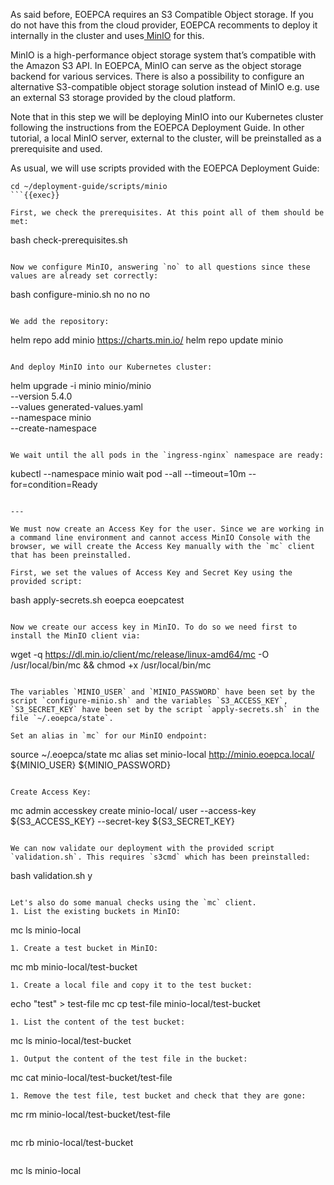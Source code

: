 As said before, EOEPCA requires an S3 Compatible Object storage. If you do not have this from the cloud provider, EOEPCA recomments to deploy it internally in the cluster and uses[ MinIO](https://min.io/) for this.

MinIO is a high-performance object storage system that’s compatible with the Amazon S3 API. In EOEPCA, MinIO can serve as the object storage backend for various services. There is also a possibility to configure an alternative S3-compatible object storage solution instead of MinIO e.g. use an external S3 storage provided by the cloud platform.

Note that in this step we will be deploying MinIO into our Kubernetes cluster following the instructions from the EOEPCA Deployment Guide. In other tutorial, a local MinIO server, external to the cluster, will be preinstalled as a prerequisite and used.

As usual, we will use scripts provided with the EOEPCA Deployment Guide:
```
cd ~/deployment-guide/scripts/minio
```{{exec}}

First, we check the prerequisites. At this point all of them should be met:
```
bash check-prerequisites.sh
```{{exec}}

Now we configure MinIO, answering `no` to all questions since these values are already set correctly:
```
bash configure-minio.sh
no
no
no
```{{exec}}

We add the repository:
```
helm repo add minio https://charts.min.io/
helm repo update minio
```{{exec}}

And deploy MinIO into our Kubernetes cluster:
```
helm upgrade -i minio minio/minio \
  --version 5.4.0 \
  --values generated-values.yaml \
  --namespace minio \
  --create-namespace
```{{exec}}

We wait until the all pods in the `ingress-nginx` namespace are ready:
```
kubectl --namespace minio wait pod --all --timeout=10m --for=condition=Ready
```{{exec}}

---

We must now create an Access Key for the user. Since we are working in a command line environment and cannot access MinIO Console with the browser, we will create the Access Key manually with the `mc` client that has been preinstalled.

First, we set the values of Access Key and Secret Key using the provided script:
```
bash apply-secrets.sh
eoepca
eoepcatest
```{{exec}}

Now we create our access key in MinIO. To do so we need first to install the MinIO client via:

```
wget -q https://dl.min.io/client/mc/release/linux-amd64/mc -O  /usr/local/bin/mc && chmod +x /usr/local/bin/mc
```{{exec}}

The variables `MINIO_USER` and `MINIO_PASSWORD` have been set by the script `configure-minio.sh` and the variables `S3_ACCESS_KEY`, `S3_SECRET_KEY` have been set by the script `apply-secrets.sh` in the file `~/.eoepca/state`.

Set an alias in `mc` for our MinIO endpoint:
```
source ~/.eoepca/state
mc alias set minio-local http://minio.eoepca.local/ ${MINIO_USER} ${MINIO_PASSWORD}
```{{exec}}

Create Access Key:
```
mc admin accesskey create minio-local/ user --access-key ${S3_ACCESS_KEY} --secret-key ${S3_SECRET_KEY}
```{{exec}}

We can now validate our deployment with the provided script `validation.sh`. This requires `s3cmd` which has been preinstalled:
```
bash validation.sh
y
```{{exec}}

Let's also do some manual checks using the `mc` client.
1. List the existing buckets in MinIO:
```
mc ls minio-local
```{{exec}}
1. Create a test bucket in MinIO:
```
mc mb minio-local/test-bucket
```{{exec}}
1. Create a local file and copy it to the test bucket:
```
echo "test" > test-file
mc cp test-file minio-local/test-bucket
```{{exec}}
1. List the content of the test bucket:
```
mc ls minio-local/test-bucket
```{{exec}}
1. Output the content of the test file in the bucket:
```
mc cat minio-local/test-bucket/test-file
```{{exec}}
1. Remove the test file, test bucket and check that they are gone:
```
mc rm minio-local/test-bucket/test-file
```{{exec}}
```
mc rb minio-local/test-bucket
```{{exec}}
```
mc ls minio-local
```{{exec}}
